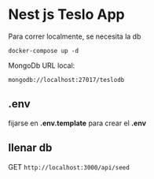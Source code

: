 # Nest js Teslo App

Para correr localmente, se necesita la db 

```
docker-compose up -d
```

MongoDb URL local:

```
mongodb://localhost:27017/teslodb
```

## .env

fijarse en __.env.template__ para crear el __.env__

## llenar db

GET ``` http://localhost:3000/api/seed ```